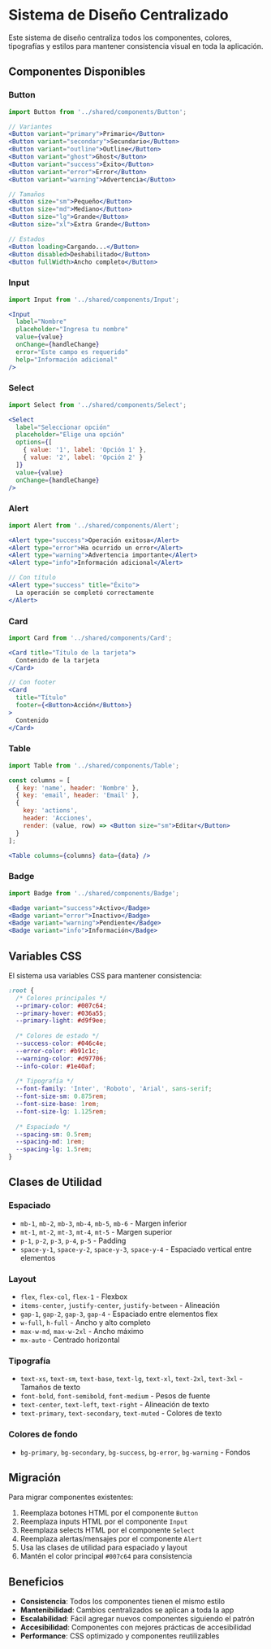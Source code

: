 # Sistema de Diseño Centralizado

Este sistema de diseño centraliza todos los componentes, colores, tipografías y estilos para mantener consistencia visual en toda la aplicación.

## Componentes Disponibles

### Button
```jsx
import Button from '../shared/components/Button';

// Variantes
<Button variant="primary">Primario</Button>
<Button variant="secondary">Secundario</Button>
<Button variant="outline">Outline</Button>
<Button variant="ghost">Ghost</Button>
<Button variant="success">Éxito</Button>
<Button variant="error">Error</Button>
<Button variant="warning">Advertencia</Button>

// Tamaños
<Button size="sm">Pequeño</Button>
<Button size="md">Mediano</Button>
<Button size="lg">Grande</Button>
<Button size="xl">Extra Grande</Button>

// Estados
<Button loading>Cargando...</Button>
<Button disabled>Deshabilitado</Button>
<Button fullWidth>Ancho completo</Button>
```

### Input
```jsx
import Input from '../shared/components/Input';

<Input
  label="Nombre"
  placeholder="Ingresa tu nombre"
  value={value}
  onChange={handleChange}
  error="Este campo es requerido"
  help="Información adicional"
/>
```

### Select
```jsx
import Select from '../shared/components/Select';

<Select
  label="Seleccionar opción"
  placeholder="Elige una opción"
  options={[
    { value: '1', label: 'Opción 1' },
    { value: '2', label: 'Opción 2' }
  ]}
  value={value}
  onChange={handleChange}
/>
```

### Alert
```jsx
import Alert from '../shared/components/Alert';

<Alert type="success">Operación exitosa</Alert>
<Alert type="error">Ha ocurrido un error</Alert>
<Alert type="warning">Advertencia importante</Alert>
<Alert type="info">Información adicional</Alert>

// Con título
<Alert type="success" title="Éxito">
  La operación se completó correctamente
</Alert>
```

### Card
```jsx
import Card from '../shared/components/Card';

<Card title="Título de la tarjeta">
  Contenido de la tarjeta
</Card>

// Con footer
<Card 
  title="Título" 
  footer={<Button>Acción</Button>}
>
  Contenido
</Card>
```

### Table
```jsx
import Table from '../shared/components/Table';

const columns = [
  { key: 'name', header: 'Nombre' },
  { key: 'email', header: 'Email' },
  { 
    key: 'actions', 
    header: 'Acciones',
    render: (value, row) => <Button size="sm">Editar</Button>
  }
];

<Table columns={columns} data={data} />
```

### Badge
```jsx
import Badge from '../shared/components/Badge';

<Badge variant="success">Activo</Badge>
<Badge variant="error">Inactivo</Badge>
<Badge variant="warning">Pendiente</Badge>
<Badge variant="info">Información</Badge>
```

## Variables CSS

El sistema usa variables CSS para mantener consistencia:

```css
:root {
  /* Colores principales */
  --primary-color: #007c64;
  --primary-hover: #036a55;
  --primary-light: #d9f9ee;
  
  /* Colores de estado */
  --success-color: #046c4e;
  --error-color: #b91c1c;
  --warning-color: #d97706;
  --info-color: #1e40af;
  
  /* Tipografía */
  --font-family: 'Inter', 'Roboto', 'Arial', sans-serif;
  --font-size-sm: 0.875rem;
  --font-size-base: 1rem;
  --font-size-lg: 1.125rem;
  
  /* Espaciado */
  --spacing-sm: 0.5rem;
  --spacing-md: 1rem;
  --spacing-lg: 1.5rem;
}
```

## Clases de Utilidad

### Espaciado
- `mb-1`, `mb-2`, `mb-3`, `mb-4`, `mb-5`, `mb-6` - Margen inferior
- `mt-1`, `mt-2`, `mt-3`, `mt-4`, `mt-5` - Margen superior
- `p-1`, `p-2`, `p-3`, `p-4`, `p-5` - Padding
- `space-y-1`, `space-y-2`, `space-y-3`, `space-y-4` - Espaciado vertical entre elementos

### Layout
- `flex`, `flex-col`, `flex-1` - Flexbox
- `items-center`, `justify-center`, `justify-between` - Alineación
- `gap-1`, `gap-2`, `gap-3`, `gap-4` - Espaciado entre elementos flex
- `w-full`, `h-full` - Ancho y alto completo
- `max-w-md`, `max-w-2xl` - Ancho máximo
- `mx-auto` - Centrado horizontal

### Tipografía
- `text-xs`, `text-sm`, `text-base`, `text-lg`, `text-xl`, `text-2xl`, `text-3xl` - Tamaños de texto
- `font-bold`, `font-semibold`, `font-medium` - Pesos de fuente
- `text-center`, `text-left`, `text-right` - Alineación de texto
- `text-primary`, `text-secondary`, `text-muted` - Colores de texto

### Colores de fondo
- `bg-primary`, `bg-secondary`, `bg-success`, `bg-error`, `bg-warning` - Fondos

## Migración

Para migrar componentes existentes:

1. Reemplaza botones HTML por el componente `Button`
2. Reemplaza inputs HTML por el componente `Input`
3. Reemplaza selects HTML por el componente `Select`
4. Reemplaza alertas/mensajes por el componente `Alert`
5. Usa las clases de utilidad para espaciado y layout
6. Mantén el color principal `#007c64` para consistencia

## Beneficios

- **Consistencia**: Todos los componentes tienen el mismo estilo
- **Mantenibilidad**: Cambios centralizados se aplican a toda la app
- **Escalabilidad**: Fácil agregar nuevos componentes siguiendo el patrón
- **Accesibilidad**: Componentes con mejores prácticas de accesibilidad
- **Performance**: CSS optimizado y componentes reutilizables
